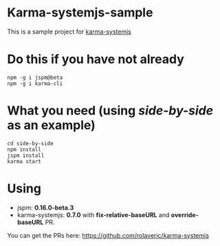 # Karma-systemjs-sample
This is a sample project for [karma-systemjs](https://github.com/rolaveric/karma-systemjs)

# Do this if you have not already
	npm -g i jspm@beta
	npm -g i karma-cli

# What you need (using *side-by-side* as an example)
	cd side-by-side
	npm install
	jspm install
	karma start

# Using
* jspm: **0.16.0-beta.3**
* karma-systemjs: **0.7.0** with **fix-relative-baseURL** and **override-baseURL** PR.

You can get the PRs here:
https://github.com/rolaveric/karma-systemjs
